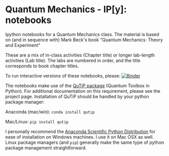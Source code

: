 Quantum Mechanics - IP[y]: notebooks
======

Ipython notebooks for a Quantum Mechanics class. The material is based on (and in sequence with) Mark Beck's book "Quantum Mechanics: Theory and Experiment"

These are a mix of in-class activities (Chapter title) or longer lab-length activities (Lab title). The labs are numbered in order, and the title corresponds to book chapter titles.

To run interactive versions of these notebooks, please: [![Binder](http://mybinder.org/badge.svg)](http://mybinder.org/repo/amcdawes/QMlabs)

The notebooks make use of the [QuTiP package](http://qutip.org) (Quantum Toolbox in Python). For additional documentation on this requirement, please see the project page. Installation of QuTiP should be handled by your python package manager:

Anaconda (mac/win): `conda install qutip`

Mac/Linux: `pip install qutip`

I personally recommend the [Anaconda Scientific Python Distribution](https://store.continuum.io/cshop/anaconda/) for ease of installation on Windows machines. I use it on Mac OSX as well. Linux package managers (and `pip`) generally make the same type of python package management straightforward.
